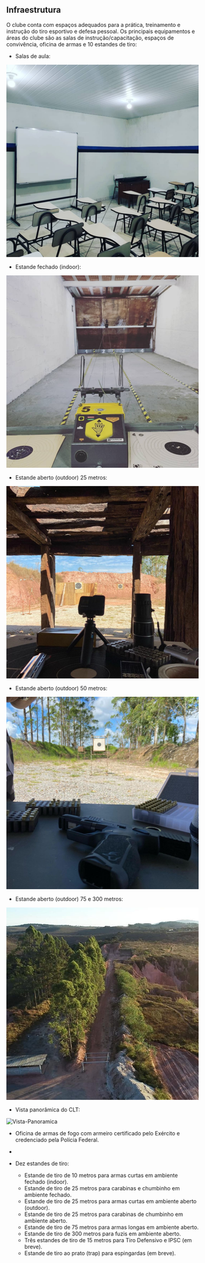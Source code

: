 ## Infraestrutura

O clube conta com espaços adequados para a prática, treinamento e instrução do tiro esportivo e defesa pessoal. Os principais equipamentos e áreas do clube são as salas de instrução/capacitação, espaços de convivência, oficina de armas e 10 estandes de tiro:

- Salas de aula:

![Sala](../images/01-sala.jpg "Sala de Aula CLT")

- Estande fechado (indoor):


![Indoor](../images/02-indoor.jpg "Estande fechado (indoor)")

- Estande aberto (outdoor) 25 metros:

![Outdoor](../images/03-outdoor.jpg "Estande aberto (outdoor)")

- Estande aberto (outdoor) 50 metros:

![Outdoor](../images/04-outdoor.jpg "Estande aberto (outdoor)")

- Estande aberto (outdoor) 75 e 300 metros:

![Outdoor](../images/05-outdoor.jpg "Estande aberto (outdoor)")

- Vista panorâmica do CLT:

![Vista-Panoramica](../images/06-outdoor.jpg "Vista panorâmica do CLT")



- Oficina de armas de fogo com armeiro certificado pelo Exército e credenciado pela Polícia Federal.

-

- Dez estandes de tiro:
    
    - Estande de tiro de 10 metros para armas curtas em ambiente fechado (indoor).
    - Estande de tiro de 25 metros para carabinas e chumbinho em ambiente fechado.
    - Estande de tiro de 25 metros para armas curtas em ambiente aberto (outdoor).
    - Estande de tiro de 25 metros para carabinas de chumbinho em ambiente aberto.
    - Estande de tiro de 75 metros para armas longas em ambiente aberto.
    - Estande de tiro de 300 metros para fuzis em ambiente aberto.
    - Três estandes de tiro de 15 metros para Tiro Defensivo e IPSC (em breve).
    - Estande de tiro ao prato (trap) para espingardas (em breve).
